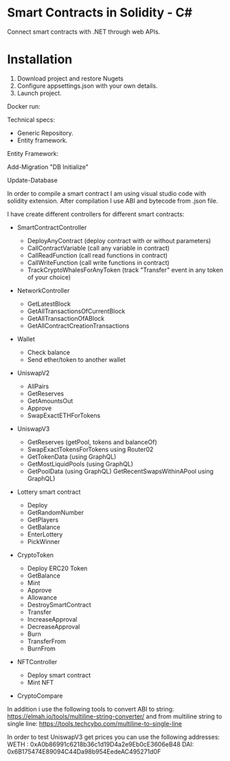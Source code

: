 # Smart Contracts in Solidity - C#
Connect smart contracts with .NET through web APIs.

Installation
======
1. Download project and restore Nugets
2. Configure appsettings.json with your own details.
3. Launch project.

Docker run:


Technical specs:
- Generic Repository.
- Entity framework.


Entity Framework:

Add-Migration "DB Initialize"

Update-Database

In order to compile a smart contract I am using visual studio code with solidity extension. 
After compilation I use ABI and bytecode from .json file. 

I have create different controllers for different smart contracts:

- SmartContractController
  - DeployAnyContract (deploy contract with or without parameters)
  - CallContractVariable (call any variable in contract)
  - CallReadFunction (call read functions in contract)
  - CallWriteFunction (call write functions in contract)
  - TrackCryptoWhalesForAnyToken (track "Transfer" event in any token of your choice)

- NetworkController
  - GetLatestBlock
  - GetAllTransactionsOfCurrentBlock
  - GetAllTransactionOfABlock
  - GetAllContractCreationTransactions

- Wallet 
  - Check balance
  - Send ether/token to another wallet

- UniswapV2
  - AllPairs
  - GetReserves
  - GetAmountsOut
  - Approve
  - SwapExactETHForTokens

- UniswapV3
  - GetReserves (getPool, tokens and balanceOf)
  - SwapExactTokensForTokens using Router02
  - GetTokenData (using GraphQL)
  - GetMostLiquidPools (using GraphQL)
  - GetPoolData (using GraphQL)
  GetRecentSwapsWithinAPool using GraphQL)  

- Lottery smart contract
  - Deploy
  - GetRandomNumber
  - GetPlayers
  - GetBalance
  - EnterLottery
  - PickWinner

- CryptoToken
  - Deploy ERC20 Token 
  - GetBalance
  - Mint
  - Approve
  - Allowance
  - DestroySmartContract
  - Transfer
  - IncreaseApproval
  - DecreaseApproval
  - Burn
  - TransferFrom
  - BurnFrom

- NFTController
  - Deploy smart contract 
  - Mint NFT

- CryptoCompare

In addition i use the following tools to convert ABI to string:
https://elmah.io/tools/multiline-string-converter/
and from multiline string to single line:
https://tools.techcybo.com/multiline-to-single-line

In order to test UniswapV3 get prices you can use the following addresses:
WETH : 0xA0b86991c6218b36c1d19D4a2e9Eb0cE3606eB48
DAI: 0x6B175474E89094C44Da98b954EedeAC495271d0F


